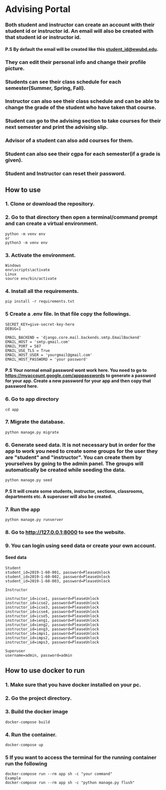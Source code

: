 # Advising Portal

### Both student and instructor can create an account with their student id or instructor id. An email will also be created with that student id or instructor id.

#### P.S By default the email will be created like this student_id@ewubd.edu.

### They can edit their personal info and change their profile picture.

### Students can see their class schedule for each semester(Summer, Spring, Fall).

### Instructor can also see their class schedule and can be able to change the grade of the student who have taken that course.

### Student can go to the advising section to take courses for their next semester and print the advising slip.

### Advisor of a student can also add courses for them.

### Student can also see their cgpa for each semester(if a grade is given).

### Student and Instructor can reset their password.

## How to use

### 1. Clone or download the repository.

### 2. Go to that directory then open a terminal/command prompt and can create a virtual environment.

```
python -m venv env
or
python3 -m venv env
```

### 3. Activate the environment.

```
Windows
env\scripts\activate
Linux
source env/bin/activate
```

### 4. Install all the requirements.

```
pip install -r requirements.txt
```

### 5 Create a .env file. In that file copy the followings.

```
SECRET_KEY=give-secret-key-here
DEBUG=1

EMAIL_BACKEND = 'django.core.mail.backends.smtp.EmailBackend'
EMAIL_HOST = 'smtp.gmail.com'
EMAIL_PORT = 587
EMAIL_USE_TLS = True
EMAIL_HOST_USER = 'yourgmail@gmail.com'
EMAIL_HOST_PASSWORD = 'your password'
```

#### P.S Your normal email password wont work here. You need to go to https://myaccount.google.com/apppasswords to generate a password for your app. Create a new password for your app and then copy that password here.

### 6. Go to app directory

```
cd app
```

### 7. Migrate the database.

```
python manage.py migrate
```

### 6. Generate seed data. It is not necessary but in order for the app to work you need to create some groups for the user they are "student" and "instructor". You can create them by yourselves by going to the admin panel. The groups will automatically be created while seeding the data.

```
python manage.py seed
```

#### P.S It will create some students, instructor, sections, classrooms, departments etc. A superuser will also be created.

### 7. Run the app

```
python manage.py runserver
```

### 8. Go to http://127.0.0.1:8000 to see the website.

### 9. You can login using seed data or create your own account.

#### Seed data

```
Student
student_id=2019-1-60-001, password=PleaseUnlock
student_id=2019-1-60-002, password=PleaseUnlock
student_id=2019-1-60-003, password=PleaseUnlock

Instructor

instructor_id=icse1, password=PleaseUnlock
instructor_id=icse2, password=PleaseUnlock
instructor_id=icse3, password=PleaseUnlock
instructor_id=icse4, password=PleaseUnlock
instructor_id=icse5, password=PleaseUnlock
instructor_id=ieng1, password=PleaseUnlock
instructor_id=ieng2, password=PleaseUnlock
instructor_id=ieng3, password=PleaseUnlock
instructor_id=imps1, password=PleaseUnlock
instructor_id=imps2, password=PleaseUnlock
instructor_id=imps3, password=PleaseUnlock

Superuser
username=admin, password=admin
```

## How to use docker to run

### 1. Make sure that you have docker installed on your pc.

### 2. Go the project directory.

### 3. Build the docker image

```
docker-compose build
```

### 4. Run the container.

```
docker-compose up
```

### 5 If you want to access the terminal for the running container run the following

```
docker-compose run --rm app sh -c "your command"
Example
docker-compose run --rm app sh -c "python manage.py flush"
```
